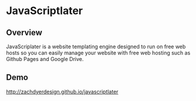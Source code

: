 # JavaScriptlater

## Overview
JavaScriplater is a website templating engine designed to run on free web hosts so you can easily manage your website with free web hosting such as Github Pages and Google Drive.

## Demo
http://zachdyerdesign.github.io/javascriptlater
